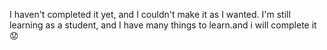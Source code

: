 I haven't completed it yet, and I couldn't make it as I wanted. I'm still learning as a student, and I have many things to learn.and i will complete it😟
